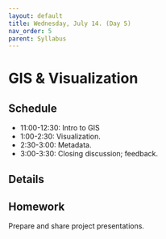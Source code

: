 ```yaml
---
layout: default
title: Wednesday, July 14. (Day 5)
nav_order: 5
parent: Syllabus
---
```

# GIS & Visualization

## Schedule
* 11:00-12:30: Intro to GIS
* 1:00-2:30: Visualization.
* 2:30-3:00: Metadata.
* 3:00-3:30: Closing discussion; feedback.

## Details


## Homework
Prepare and share project presentations.





<br/>
